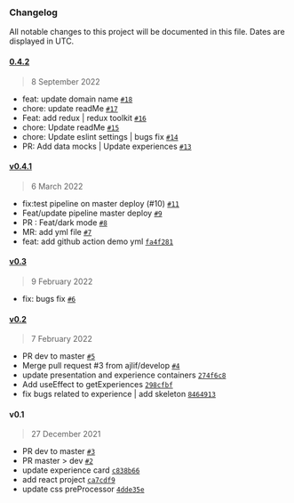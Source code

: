 ### Changelog

All notable changes to this project will be documented in this file. Dates are displayed in UTC.

#### [0.4.2](https://github.com/ajlif/ajlif.github.io/compare/v0.4.1...0.4.2)

> 8 September 2022

- feat: update domain name [`#18`](https://github.com/ajlif/ajlif.github.io/pull/18)
- chore: update readMe [`#17`](https://github.com/ajlif/ajlif.github.io/pull/17)
- Feat: add redux | redux toolkit [`#16`](https://github.com/ajlif/ajlif.github.io/pull/16)
- chore: Update readMe [`#15`](https://github.com/ajlif/ajlif.github.io/pull/15)
- chore: Update eslint settings | bugs fix [`#14`](https://github.com/ajlif/ajlif.github.io/pull/14)
- PR: Add data mocks | Update experiences [`#13`](https://github.com/ajlif/ajlif.github.io/pull/13)

#### [v0.4.1](https://github.com/ajlif/ajlif.github.io/compare/v0.3...v0.4.1)

> 6 March 2022

- fix:test pipeline on master deploy (#10) [`#11`](https://github.com/ajlif/ajlif.github.io/pull/11)
- Feat/update pipeline master deploy [`#9`](https://github.com/ajlif/ajlif.github.io/pull/9)
- PR : Feat/dark mode [`#8`](https://github.com/ajlif/ajlif.github.io/pull/8)
- MR: add yml file [`#7`](https://github.com/ajlif/ajlif.github.io/pull/7)
- feat: add github action demo yml [`fa4f281`](https://github.com/ajlif/ajlif.github.io/commit/fa4f281c7d6b14d639c1e7dc22023713952d3966)

#### [v0.3](https://github.com/ajlif/ajlif.github.io/compare/v0.2...v0.3)

> 9 February 2022

- fix: bugs fix [`#6`](https://github.com/ajlif/ajlif.github.io/pull/6)

#### [v0.2](https://github.com/ajlif/ajlif.github.io/compare/v0.1...v0.2)

> 7 February 2022

- PR dev to master [`#5`](https://github.com/ajlif/ajlif.github.io/pull/5)
- Merge pull request #3 from ajlif/develop [`#4`](https://github.com/ajlif/ajlif.github.io/pull/4)
- update presentation and experience containers [`274f6c8`](https://github.com/ajlif/ajlif.github.io/commit/274f6c8f14001e9c7ed1e595c1c7629508b21480)
- Add useEffect to getExperiences [`298cfbf`](https://github.com/ajlif/ajlif.github.io/commit/298cfbf1b3b47d12f702141e56596274e83ad1b8)
- fix bugs related to experience | add skeleton [`8464913`](https://github.com/ajlif/ajlif.github.io/commit/84649132939d99ef9e1ea8e60626eb404a1ea80b)

#### v0.1

> 27 December 2021

- PR dev to master [`#3`](https://github.com/ajlif/ajlif.github.io/pull/3)
- PR master &gt; dev [`#2`](https://github.com/ajlif/ajlif.github.io/pull/2)
- update experience card [`c838b66`](https://github.com/ajlif/ajlif.github.io/commit/c838b66b538b7760ccadc3fe95437309334ebabc)
- add react project [`ca7cdf9`](https://github.com/ajlif/ajlif.github.io/commit/ca7cdf948122b1f150b004ed24b3845c16c2479d)
- update css preProcessor [`4dde35e`](https://github.com/ajlif/ajlif.github.io/commit/4dde35eeed3ece5c0703924103618c29df91d792)
